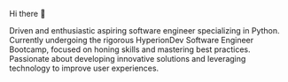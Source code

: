 Hi there 👋

Driven and enthusiastic aspiring software engineer specializing in Python. Currently undergoing the rigorous HyperionDev Software Engineer Bootcamp, focused on honing skills and mastering best practices. Passionate about developing innovative solutions and leveraging technology to improve user experiences.
